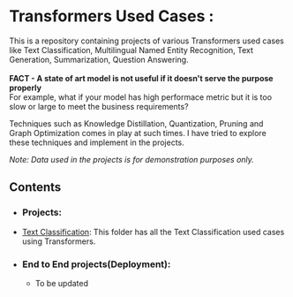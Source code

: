 # Transformers Used Cases : 
This is a repository containing projects of various Transformers used cases like Text Classification, Multilingual Named Entity Recognition, Text Generation, Summarization, Question Answering. <br><br>
<b>FACT - A state of art model is not useful if it doesn't serve the purpose properly</b><br>
For example, what if your model has high performace metric but it is too slow or large to meet the business requirements?</br>

Techniques such as Knowledge Distillation, Quantization, Pruning and Graph Optimization comes in play at such times. I have tried to explore these techniques and implement in the projects.

_Note: Data used in the projects is for demonstration purposes only._

## Contents

- ### Projects:

- [Text Classification](https://github.com/Pratik872/Transformers/tree/main/Text%20Classification): This folder has all the Text Classification used cases using Transformers.





- ### End to End projects(Deployment):

	- To be updated

